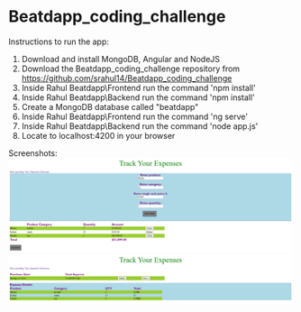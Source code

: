# Beatdapp_coding_challenge

Instructions to run the app:
1. Download and install MongoDB, Angular and NodeJS
2. Download the Beatdapp_coding_challenge repository from https://github.com/srahul14/Beatdapp_coding_challenge
3. Inside Rahul Beatdapp\Frontend run the command 'npm install' 
4. Inside Rahul Beatdapp\Backend run the command 'npm install'
5. Create a MongoDB database called "beatdapp"
6. Inside Rahul Beatdapp\Frontend run the command 'ng serve'
7. Inside Rahul Beatdapp\Backend run the command 'node app.js'
8. Locate to localhost:4200 in your browser

Screenshots:
![screenshot1](images/1.png)
![screenshot2](images/2.png)

